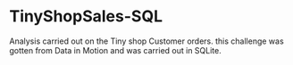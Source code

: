 # TinyShopSales-SQL

Analysis carried out on the Tiny shop Customer orders.
this challenge was gotten from Data in Motion and was carried out in SQLite.
